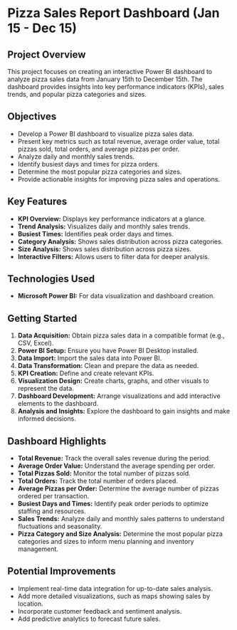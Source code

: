 # Pizza Sales Report Dashboard (Jan 15 - Dec 15)

## Project Overview

This project focuses on creating an interactive Power BI dashboard to analyze pizza sales data from January 15th to December 15th. The dashboard provides insights into key performance indicators (KPIs), sales trends, and popular pizza categories and sizes.

## Objectives

* Develop a Power BI dashboard to visualize pizza sales data.
* Present key metrics such as total revenue, average order value, total pizzas sold, total orders, and average pizzas per order.
* Analyze daily and monthly sales trends.
* Identify busiest days and times for pizza orders.
* Determine the most popular pizza categories and sizes.
* Provide actionable insights for improving pizza sales and operations.

## Key Features

* **KPI Overview:** Displays key performance indicators at a glance.
* **Trend Analysis:** Visualizes daily and monthly sales trends.
* **Busiest Times:** Identifies peak order days and times.
* **Category Analysis:** Shows sales distribution across pizza categories.
* **Size Analysis:** Shows sales distribution across pizza sizes.
* **Interactive Filters:** Allows users to filter data for deeper analysis.

## Technologies Used

* **Microsoft Power BI:** For data visualization and dashboard creation.

## Getting Started

1.  **Data Acquisition:** Obtain pizza sales data in a compatible format (e.g., CSV, Excel).
2.  **Power BI Setup:** Ensure you have Power BI Desktop installed.
3.  **Data Import:** Import the sales data into Power BI.
4.  **Data Transformation:** Clean and prepare the data as needed.
5.  **KPI Creation:** Define and create relevant KPIs.
6.  **Visualization Design:** Create charts, graphs, and other visuals to represent the data.
7.  **Dashboard Development:** Arrange visualizations and add interactive elements to the dashboard.
8.  **Analysis and Insights:** Explore the dashboard to gain insights and make informed decisions.

## Dashboard Highlights

* **Total Revenue:** Track the overall sales revenue during the period.
* **Average Order Value:** Understand the average spending per order.
* **Total Pizzas Sold:** Monitor the total number of pizzas sold.
* **Total Orders:** Track the total number of orders placed.
* **Average Pizzas per Order:** Determine the average number of pizzas ordered per transaction.
* **Busiest Days and Times:** Identify peak order periods to optimize staffing and resources.
* **Sales Trends:** Analyze daily and monthly sales patterns to understand fluctuations and seasonality.
* **Pizza Category and Size Analysis:** Determine the most popular pizza categories and sizes to inform menu planning and inventory management.

## Potential Improvements

* Implement real-time data integration for up-to-date sales analysis.
* Add more detailed visualizations, such as maps showing sales by location.
* Incorporate customer feedback and sentiment analysis.
* Add predictive analytics to forecast future sales.

